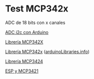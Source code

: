 # Test MCP342x

ADC de 18 bits con x canales

[ADC i2c con Arduino](https://arduinodiy.wordpress.com/2017/09/09/using-the-18-bits-mcp3421-i2c-adc-with-arduino/)

[Librería MCP342X](https://github.com/uChip/MCP342X)

[Librería MCP342x](https://github.com/stevemarple/MCP342x) ([arduinoLibraries.info](http://www.arduinolibraries.info/libraries/mcp342x))

[Librería MCP3424](https://github.com/battosai30/MCP3424)

[ESP y MCP3421](http://esp8266-projects.org/2015/04/18-bit-adc-mcp3421-i2c-driver-esp8266-html/)
